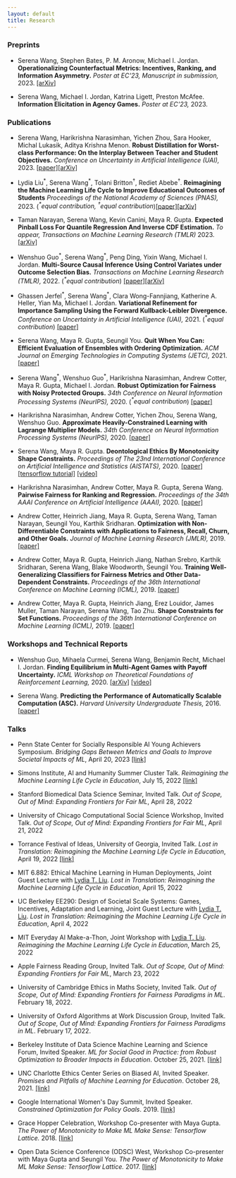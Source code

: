 ```yaml
---
layout: default
title: Research
---
```

### Preprints
* Serena Wang, Stephen Bates, P. M. Aronow, Michael I. Jordan.
**Operationalizing Counterfactual Metrics: Incentives, Ranking, and Information Asymmetry.** *Poster at EC'23, Manuscript in submission,* 2023. [[arXiv]](https://arxiv.org/abs/2305.14595)

* Serena Wang, Michael I. Jordan, Katrina Ligett, Preston McAfee.
**Information Elicitation in Agency Games.** *Poster at EC'23,* 2023. 

### Publications
* Serena Wang, Harikrishna Narasimhan, Yichen Zhou, Sara Hooker, Michal Lukasik, Aditya Krishna Menon.
**Robust Distillation for Worst-class Performance: On the Interplay Between Teacher and Student Objectives.** *Conference on Uncertainty in Artificial Intelligence (UAI),* 2023. [[paper]](https://proceedings.mlr.press/v216/wang23e.html)[[arXiv]](https://arxiv.org/abs/2206.06479)  

* Lydia Liu<sup>\*</sup>, Serena Wang<sup>\*</sup>, Tolani Britton<sup><span>&#8224;</span></sup>,  Rediet Abebe<sup><span>&#8224;</span></sup>. **Reimagining the Machine Learning Life Cycle to Improve Educational Outcomes of Students** *Proceedings of the National Academy of Sciences (PNAS),* 2023.  (*<sup>\*</sup>equal contribution, <sup><span>&#8224;</span></sup>equal contribution*)[[paper]](https://www.pnas.org/doi/10.1073/pnas.2204781120)[[arXiv]](https://arxiv.org/abs/2209.03929)


* Taman Narayan, Serena Wang, Kevin Canini, Maya R. Gupta.
**Expected Pinball Loss For Quantile Regression And Inverse CDF Estimation.** *To appear, Transactions on Machine Learning Research (TMLR)* 2023. [[arXiv]](https://arxiv.org/abs/2102.05135)

* Wenshuo Guo<sup>\*</sup>, Serena Wang<sup>\*</sup>, Peng Ding, Yixin Wang, Michael I. Jordan.
**Multi-Source Causal Inference Using Control Variates under Outcome Selection Bias.** *Transactions on Machine Learning Research (TMLR),* 2022. (*<sup>\*</sup>equal contribution*) [[paper]](https://openreview.net/pdf?id=CrimIjBa64)[[arXiv]](https://arxiv.org/abs/2103.16689)  


* Ghassen Jerfel<sup>\*</sup>, Serena Wang<sup>\*</sup>, Clara Wong-Fannjiang, Katherine A. Heller, Yian Ma, Michael I. Jordan.
**Variational Refinement for Importance Sampling Using the Forward Kullback-Leibler Divergence.** *Conference on Uncertainty in Artificial Intelligence (UAI),* 2021. (*<sup>\*</sup>equal contribution*) [[paper]](https://proceedings.mlr.press/v161/jerfel21a/jerfel21a.pdf)


* Serena Wang, Maya R. Gupta, Seungil You.
**Quit When You Can: Efficient Evaluation of Ensembles with Ordering Optimization.** *ACM Journal on Emerging Technologies in Computing Systems (JETC),* 2021. [[paper]](https://dl.acm.org/doi/10.1145/3451209)

* Serena Wang<sup>\*</sup>, Wenshuo Guo<sup>\*</sup>, Harikrishna Narasimhan, Andrew Cotter, Maya R. Gupta, Michael I. Jordan.
**Robust Optimization for Fairness with Noisy Protected Groups.** *34th Conference on Neural Information Processing Systems (NeurIPS),* 2020. (*<sup>\*</sup>equal contribution*) [[paper]](https://proceedings.neurips.cc//paper/2020/file/37d097caf1299d9aa79c2c2b843d2d78-Paper.pdf) 


* Harikrishna Narasimhan, Andrew Cotter, Yichen Zhou, Serena Wang, Wenshuo Guo.
**Approximate Heavily-Constrained Learning with Lagrange Multiplier Models.** *34th Conference on Neural Information Processing Systems (NeurIPS),* 2020. [[paper]](https://proceedings.neurips.cc/paper/2020/hash/62db9e3397c76207a687c360e0243317-Abstract.html)

* Serena Wang, Maya R. Gupta.
**Deontological Ethics By Monotonicity Shape Constraints.** *Proceedings of The 23nd International Conference on Artificial Intelligence and Statistics (AISTATS),* 2020. [[paper]](http://proceedings.mlr.press/v108/wang20e.html) [[tensorflow tutorial]](https://www.tensorflow.org/lattice/tutorials/shape_constraints_for_ethics) [[video]](https://slideslive.com/38930135/deontological-ethics-by-monotonicity-shape-constraints)

* Harikrishna Narasimhan, Andrew Cotter,  Maya R. Gupta, Serena Wang.
**Pairwise Fairness for Ranking and Regression.** *Proceedings of the 34th AAAI Conference on Artificial Intelligence (AAAI),* 2020. [[paper]](https://arxiv.org/abs/1906.05330) 

* Andrew Cotter, Heinrich Jiang, Maya R. Gupta, Serena Wang, Taman Narayan, Seungil You, Karthik Sridharan.
**Optimization with Non-Differentiable Constraints with Applications to Fairness, Recall, Churn, and Other Goals.** *Journal of Machine Learning Research (JMLR),* 2019. [[paper]](http://jmlr.csail.mit.edu/papers/volume20/18-616/18-616.pdf) 

* Andrew Cotter, Maya R. Gupta, Heinrich Jiang, Nathan Srebro, Karthik Sridharan, Serena Wang, Blake Woodworth, Seungil You.
**Training Well-Generalizing Classifiers for Fairness Metrics and Other Data-Dependent Constraints.** *Proceedings of the 36th International Conference on Machine Learning (ICML),* 2019. [[paper]](http://proceedings.mlr.press/v97/cotter19b/cotter19b.pdf) 

* Andrew Cotter, Maya R. Gupta, Heinrich Jiang, Erez Louidor, James Muller, Taman Narayan, Serena Wang, Tao Zhu.
**Shape Constraints for Set Functions.** *Proceedings of the 36th International Conference on Machine Learning (ICML),* 2019. [[paper]](http://proceedings.mlr.press/v97/cotter19a/cotter19a.pdf) 

### Workshops and Technical Reports
* Wenshuo Guo, Mihaela Curmei, Serena Wang, Benjamin Recht, Michael I. Jordan.
**Finding Equilibrium in Multi-Agent Games with Payoff Uncertainty.** *ICML Workshop on Theoretical Foundations of Reinforcement Learning,* 2020. [[arXiv]](https://arxiv.org/abs/2007.05647) [[video]](https://www.youtube.com/watch?v=Gyen7CMiRHo&feature=youtu.be) 

* Serena Wang. **Predicting the Performance of Automatically Scalable Computation (ASC).** *Harvard University Undergraduate Thesis,* 2016. [[paper]](https://dash.harvard.edu/handle/1/38811450) 

### Talks
* Penn State Center for Socially Responsible AI Young Achievers Symposium. *Bridging Gaps Between Metrics and Goals to Improve Societal Impacts of ML*, April 20, 2023 [[link]](https://csrai.psu.edu/initiatives/young-achievers)

* Simons Institute, AI and Humanity Summer Cluster Talk. *Reimagining the Machine Learning Life Cycle in Education*, July 15, 2022 [[link]](https://simons.berkeley.edu/talks/tbd-454)

* Stanford Biomedical Data Science Seminar, Invited Talk. *Out of Scope, Out of Mind: Expanding Frontiers for Fair ML*, April 28, 2022

* University of Chicago Computational Social Science Workshop, Invited Talk. *Out of Scope, Out of Mind: Expanding Frontiers for Fair ML*, April 21, 2022

* Torrance Festival of Ideas, University of Georgia, Invited Talk. *Lost in Translation: Reimagining the Machine Learning Life Cycle in Education*, April 19, 2022 [[link]](https://calendar.uga.edu/event/2022_torrance_festival_of_ideas#.Yi2CShPMKdZ)

* MIT 6.882: Ethical Machine Learning in Human Deployments, Joint Guest Lecture with [Lydia T. Liu](https://www.lydiatliu.com/). *Lost in Translation: Reimagining the Machine Learning Life Cycle in Education*, April 15, 2022

* UC Berkeley EE290: Design of Societal Scale Systems: Games, Incentives, Adaptation and Learning, Joint Guest Lecture with [Lydia T. Liu](https://www.lydiatliu.com/). *Lost in Translation: Reimagining the Machine Learning Life Cycle in Education*, April 4, 2022

* MIT Everyday AI Make-a-Thon, Joint Workshop with [Lydia T. Liu](https://www.lydiatliu.com/). *Reimagining the Machine Learning Life Cycle in Education*, March 25, 2022

* Apple Fairness Reading Group, Invited Talk. *Out of Scope, Out of Mind: Expanding Frontiers for Fair ML*, March 23, 2022

* University of Cambridge Ethics in Maths Society, Invited Talk. *Out of Scope, Out of Mind: Expanding Frontiers for Fairness Paradigms in ML*. February 18, 2022.

* University of Oxford Algorithms at Work Discussion Group, Invited Talk. *Out of Scope, Out of Mind: Expanding Frontiers for Fairness Paradigms in ML*. February 17, 2022.

* Berkeley Institute of Data Science Machine Learning and Science Forum, Invited Speaker. *ML for Social Good in Practice: from Robust Optimization to Broader Impacts in Education*. October 25, 2021. [[link]](https://bids.berkeley.edu/events/machine-learning-and-science-forum-2021-1025)

* UNC Charlotte Ethics Center Series on Biased AI, Invited Speaker. *Promises and Pitfalls of Machine Learning for Education*. October 28, 2021. [[link]](https://ethics.charlotte.edu/news-events/serena-wang-promises-and-pitfalls-machine-learning-education) 

* Google International Women's Day Summit, Invited Speaker. *Constrained Optimization for Policy Goals*. 2019. [[link]](https://buildyourfuture.withgoogle.com/programs/iwd-event-series/)

* Grace Hopper Celebration, Workshop Co-presenter with Maya Gupta. *The Power of Monotonicity to Make ML Make Sense: Tensorflow Lattice.* 2018. [[link]](https://ghc.anitab.org/)

* Open Data Science Conference (ODSC) West, Workshop Co-presenter with Maya Gupta and Seungil You. *The Power of Monotonicity to Make ML Make Sense: Tensorflow Lattice.* 2017. [[link]](https://odsc.com/speakers/deep-learning-3/)